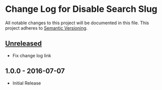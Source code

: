 # Change Log for Disable Search Slug

All notable changes to this project will be documented in this file.
This project adheres to [Semantic Versioning](http://semver.org/).

## [Unreleased]

- Fix change log link

## 1.0.0 - 2016-07-07
- Initial Release

[Unreleased]: https://github.com/GaryJones/disable-search-slug/compare/1.0.0...HEAD
